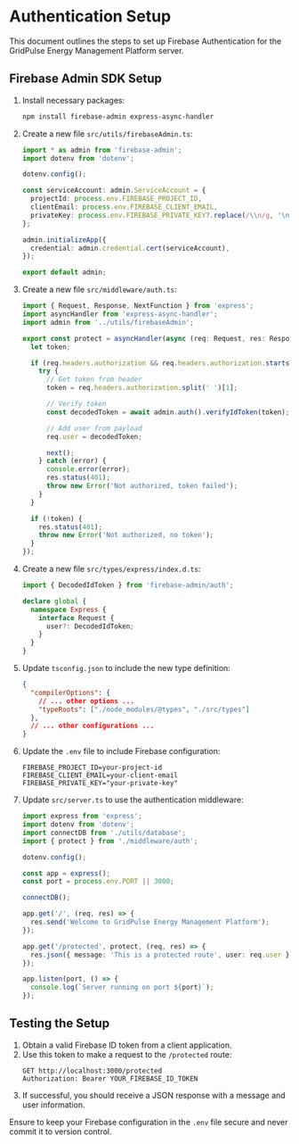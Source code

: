# Authentication Setup

This document outlines the steps to set up Firebase Authentication for the GridPulse Energy Management Platform server.

## Firebase Admin SDK Setup

1. Install necessary packages:
   ```bash
   npm install firebase-admin express-async-handler
   ```

2. Create a new file `src/utils/firebaseAdmin.ts`:
   ```typescript
   import * as admin from 'firebase-admin';
   import dotenv from 'dotenv';

   dotenv.config();

   const serviceAccount: admin.ServiceAccount = {
     projectId: process.env.FIREBASE_PROJECT_ID,
     clientEmail: process.env.FIREBASE_CLIENT_EMAIL,
     privateKey: process.env.FIREBASE_PRIVATE_KEY?.replace(/\\n/g, '\n'),
   };

   admin.initializeApp({
     credential: admin.credential.cert(serviceAccount),
   });

   export default admin;
   ```

3. Create a new file `src/middleware/auth.ts`:
   ```typescript
   import { Request, Response, NextFunction } from 'express';
   import asyncHandler from 'express-async-handler';
   import admin from '../utils/firebaseAdmin';

   export const protect = asyncHandler(async (req: Request, res: Response, next: NextFunction) => {
     let token;

     if (req.headers.authorization && req.headers.authorization.startsWith('Bearer')) {
       try {
         // Get token from header
         token = req.headers.authorization.split(' ')[1];

         // Verify token
         const decodedToken = await admin.auth().verifyIdToken(token);

         // Add user from payload
         req.user = decodedToken;

         next();
       } catch (error) {
         console.error(error);
         res.status(401);
         throw new Error('Not authorized, token failed');
       }
     }

     if (!token) {
       res.status(401);
       throw new Error('Not authorized, no token');
     }
   });
   ```

4. Create a new file `src/types/express/index.d.ts`:
   ```typescript
   import { DecodedIdToken } from 'firebase-admin/auth';

   declare global {
     namespace Express {
       interface Request {
         user?: DecodedIdToken;
       }
     }
   }
   ```

5. Update `tsconfig.json` to include the new type definition:
   ```json
   {
     "compilerOptions": {
       // ... other options ...
       "typeRoots": ["./node_modules/@types", "./src/types"]
     },
     // ... other configurations ...
   }
   ```

6. Update the `.env` file to include Firebase configuration:
   ```env
   FIREBASE_PROJECT_ID=your-project-id
   FIREBASE_CLIENT_EMAIL=your-client-email
   FIREBASE_PRIVATE_KEY="your-private-key"
   ```

7. Update `src/server.ts` to use the authentication middleware:
   ```typescript
   import express from 'express';
   import dotenv from 'dotenv';
   import connectDB from './utils/database';
   import { protect } from './middleware/auth';

   dotenv.config();

   const app = express();
   const port = process.env.PORT || 3000;

   connectDB();

   app.get('/', (req, res) => {
     res.send('Welcome to GridPulse Energy Management Platform');
   });

   app.get('/protected', protect, (req, res) => {
     res.json({ message: 'This is a protected route', user: req.user });
   });

   app.listen(port, () => {
     console.log(`Server running on port ${port}`);
   });
   ```

## Testing the Setup

1. Obtain a valid Firebase ID token from a client application.
2. Use this token to make a request to the `/protected` route:
   ```
   GET http://localhost:3000/protected
   Authorization: Bearer YOUR_FIREBASE_ID_TOKEN
   ```
3. If successful, you should receive a JSON response with a message and user information.

Ensure to keep your Firebase configuration in the `.env` file secure and never commit it to version control.